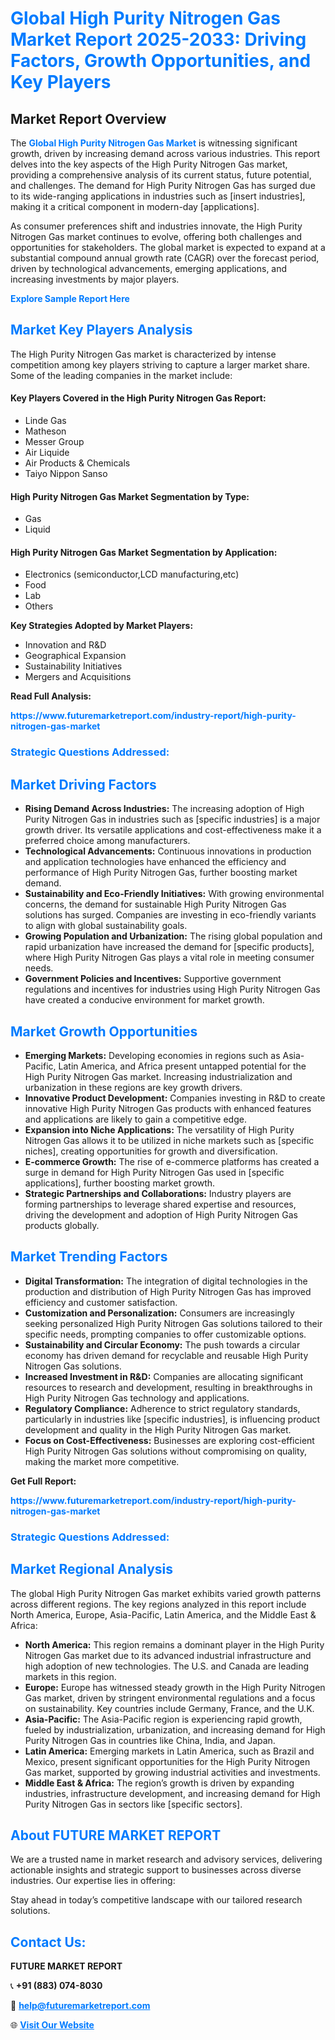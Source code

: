<h1 style="color: #007BFF;">Global High Purity Nitrogen Gas Market Report 2025-2033: Driving Factors, Growth Opportunities, and Key Players</h1>

<section id="overview">
<h2>Market Report Overview</h2>
<p>The <a href="https://www.futuremarketreport.com/industry-report/high-purity-nitrogen-gas-market" style="color: #007BFF; text-decoration: none;"><strong>Global High Purity Nitrogen Gas Market</strong></a> is witnessing significant growth, driven by increasing demand across various industries. This report delves into the key aspects of the High Purity Nitrogen Gas market, providing a comprehensive analysis of its current status, future potential, and challenges. The demand for High Purity Nitrogen Gas has surged due to its wide-ranging applications in industries such as [insert industries], making it a critical component in modern-day [applications].</p>
<p>As consumer preferences shift and industries innovate, the High Purity Nitrogen Gas market continues to evolve, offering both challenges and opportunities for stakeholders. The global market is expected to expand at a substantial compound annual growth rate (CAGR) over the forecast period, driven by technological advancements, emerging applications, and increasing investments by major players.</p>
</section>

<section id="overview">
<p><a href="https://www.futuremarketreport.com/request-sample/reportId=83326" style="color: #007BFF; text-decoration: none;"><strong>Explore Sample Report Here</strong></a></p>
</section>

<section id="key-players">
<h2 style="color: #007BFF;">Market Key Players Analysis</h2>
<p>The High Purity Nitrogen Gas market is characterized by intense competition among key players striving to capture a larger market share. Some of the leading companies in the market include:</p>
<h4>Key Players Covered in the High Purity Nitrogen Gas Report:</h4>
<ul><li>Linde Gas</li><li>Matheson</li><li>Messer Group</li><li>Air Liquide</li><li>Air Products &amp; Chemicals</li><li>Taiyo Nippon Sanso</li></ul>
<h4>High Purity Nitrogen Gas Market Segmentation by Type:</h4>
<ul><li>Gas</li><li>Liquid</li></ul>

<h4>High Purity Nitrogen Gas Market Segmentation by Application:</h4>
<ul><li>Electronics (semiconductor,LCD manufacturing,etc)</li><li>Food</li><li>Lab</li><li>Others</li></ul>
<p><strong>Key Strategies Adopted by Market Players:</strong></p>
<ul>
<li>Innovation and R&D</li>
<li>Geographical Expansion</li>
<li>Sustainability Initiatives</li>
<li>Mergers and Acquisitions</li>
</ul>
</section>

<section>
<p><strong>Read Full Analysis: </strong></p><a href="https://www.futuremarketreport.com/industry-report/high-purity-nitrogen-gas-market" style="color: #007BFF; text-decoration: none;"><strong>https://www.futuremarketreport.com/industry-report/high-purity-nitrogen-gas-market</strong></a>
<h3 style="color: #007BFF;">Strategic Questions Addressed:</h3>
</section>

<section id="driving-factors">
<h2 style="color: #007BFF;">Market Driving Factors</h2>
<ul>
<li><strong>Rising Demand Across Industries:</strong> The increasing adoption of High Purity Nitrogen Gas in industries such as [specific industries] is a major growth driver. Its versatile applications and cost-effectiveness make it a preferred choice among manufacturers.</li>
<li><strong>Technological Advancements:</strong> Continuous innovations in production and application technologies have enhanced the efficiency and performance of High Purity Nitrogen Gas, further boosting market demand.</li>
<li><strong>Sustainability and Eco-Friendly Initiatives:</strong> With growing environmental concerns, the demand for sustainable High Purity Nitrogen Gas solutions has surged. Companies are investing in eco-friendly variants to align with global sustainability goals.</li>
<li><strong>Growing Population and Urbanization:</strong> The rising global population and rapid urbanization have increased the demand for [specific products], where High Purity Nitrogen Gas plays a vital role in meeting consumer needs.</li>
<li><strong>Government Policies and Incentives:</strong> Supportive government regulations and incentives for industries using High Purity Nitrogen Gas have created a conducive environment for market growth.</li>
</ul>
</section>

<section id="growth-opportunities">
<h2 style="color: #007BFF;">Market Growth Opportunities</h2>
<ul>
<li><strong>Emerging Markets:</strong> Developing economies in regions such as Asia-Pacific, Latin America, and Africa present untapped potential for the High Purity Nitrogen Gas market. Increasing industrialization and urbanization in these regions are key growth drivers.</li>
<li><strong>Innovative Product Development:</strong> Companies investing in R&D to create innovative High Purity Nitrogen Gas products with enhanced features and applications are likely to gain a competitive edge.</li>
<li><strong>Expansion into Niche Applications:</strong> The versatility of High Purity Nitrogen Gas allows it to be utilized in niche markets such as [specific niches], creating opportunities for growth and diversification.</li>
<li><strong>E-commerce Growth:</strong> The rise of e-commerce platforms has created a surge in demand for High Purity Nitrogen Gas used in [specific applications], further boosting market growth.</li>
<li><strong>Strategic Partnerships and Collaborations:</strong> Industry players are forming partnerships to leverage shared expertise and resources, driving the development and adoption of High Purity Nitrogen Gas products globally.</li>
</ul>
</section>

<section id="trending-factors">
<h2 style="color: #007BFF;">Market Trending Factors</h2>
<ul>
<li><strong>Digital Transformation:</strong> The integration of digital technologies in the production and distribution of High Purity Nitrogen Gas has improved efficiency and customer satisfaction.</li>
<li><strong>Customization and Personalization:</strong> Consumers are increasingly seeking personalized High Purity Nitrogen Gas solutions tailored to their specific needs, prompting companies to offer customizable options.</li>
<li><strong>Sustainability and Circular Economy:</strong> The push towards a circular economy has driven demand for recyclable and reusable High Purity Nitrogen Gas solutions.</li>
<li><strong>Increased Investment in R&D:</strong> Companies are allocating significant resources to research and development, resulting in breakthroughs in High Purity Nitrogen Gas technology and applications.</li>
<li><strong>Regulatory Compliance:</strong> Adherence to strict regulatory standards, particularly in industries like [specific industries], is influencing product development and quality in the High Purity Nitrogen Gas market.</li>
<li><strong>Focus on Cost-Effectiveness:</strong> Businesses are exploring cost-efficient High Purity Nitrogen Gas solutions without compromising on quality, making the market more competitive.</li>
</ul>
</section>

<section>
<p><strong>Get Full Report: </strong></p><a href="https://www.futuremarketreport.com/industry-report/high-purity-nitrogen-gas-market" style="color: #007BFF; text-decoration: none;"><strong>https://www.futuremarketreport.com/industry-report/high-purity-nitrogen-gas-market</strong></a>
<h3 style="color: #007BFF;">Strategic Questions Addressed:</h3>
</section>


<section id="regional-analysis">
<h2 style="color: #007BFF;">Market Regional Analysis</h2>
<p>The global High Purity Nitrogen Gas market exhibits varied growth patterns across different regions. The key regions analyzed in this report include North America, Europe, Asia-Pacific, Latin America, and the Middle East & Africa:</p>
<ul>
<li><strong>North America:</strong> This region remains a dominant player in the High Purity Nitrogen Gas market due to its advanced industrial infrastructure and high adoption of new technologies. The U.S. and Canada are leading markets in this region.</li>
<li><strong>Europe:</strong> Europe has witnessed steady growth in the High Purity Nitrogen Gas market, driven by stringent environmental regulations and a focus on sustainability. Key countries include Germany, France, and the U.K.</li>
<li><strong>Asia-Pacific:</strong> The Asia-Pacific region is experiencing rapid growth, fueled by industrialization, urbanization, and increasing demand for High Purity Nitrogen Gas in countries like China, India, and Japan.</li>
<li><strong>Latin America:</strong> Emerging markets in Latin America, such as Brazil and Mexico, present significant opportunities for the High Purity Nitrogen Gas market, supported by growing industrial activities and investments.</li>
<li><strong>Middle East & Africa:</strong> The region’s growth is driven by expanding industries, infrastructure development, and increasing demand for High Purity Nitrogen Gas in sectors like [specific sectors].</li>
</ul>
</section>

<footer>
<h2 style="color: #007BFF;">About FUTURE MARKET REPORT</h2>
<p>We are a trusted name in market research and advisory services, delivering actionable insights and strategic support to businesses across diverse industries. Our expertise lies in offering:</p>

<p>Stay ahead in today’s competitive landscape with our tailored research solutions.</p>

<h2 style="color: #007BFF;">Contact Us:</h2>
<p><strong>FUTURE MARKET REPORT</strong></p>
<p>📞 <strong>+91 (883) 074-8030</strong></p>
<p>📧 <strong><a href="mailto:help@futuremarketreport.com" style="color: #007BFF;">help@futuremarketreport.com</a></strong></p>
<p>🌐 <strong><a href="https://www.futuremarketreport.com/" style="color: #007BFF;">Visit Our Website</a></strong></p>
</footer>